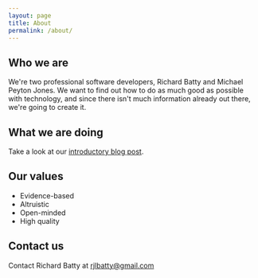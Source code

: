 ```yaml
---
layout: page
title: About
permalink: /about/
---
```


## Who we are

We're two professional software developers, Richard Batty and Michael Peyton Jones. We want to find out how to do as much good as possible with technology, and since there isn't much information already out there, we're going to create it.

## What we are doing

Take a look at our [introductory blog post](/2015/11/24/the-good-technology-project.html).

## Our values

* Evidence-based
* Altruistic
* Open-minded
* High quality

## Contact us

Contact Richard Batty at rjlbatty@gmail.com
